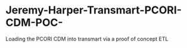 # Jeremy-Harper-Transmart-PCORI-CDM-POC-
Loading the PCORI CDM into transmart via a proof of concept ETL
